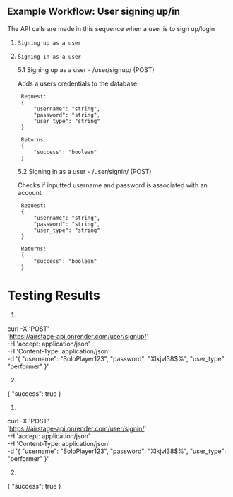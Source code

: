 ## Example Workflow: User signing up/in

The API calls are made in this sequence when a user is to sign up/login
1. `Signing up as a user`
2. `Signing in as a user`

    5.1 Signing up as a user - /user/signup/ (POST)

    Adds a users credentials to the database

        Request:
        {
            "username": "string",
            "password": "string",
            "user_type": "string"
        }
    
        Returns:
        {
            "success": "boolean"
        }

    5.2 Signing in as a user - /user/signin/ (POST)

    Checks if inputted username and password is associated with an account

        Request:
        {
            "username": "string",
            "password": "string",
            "user_type": "string"
        }
    
        Returns:
        {
            "success": "boolean"
        }

# Testing Results

1.
curl -X 'POST' \
  'https://airstage-api.onrender.com/user/signup/' \
  -H 'accept: application/json' \
  -H 'Content-Type: application/json' \
  -d '{
  "username": "SoloPlayer123",
  "password": "Xlkjvl38$%",
  "user_type": "performer"
}'

2.
{
  "success": true
}

1.
curl -X 'POST' \
  'https://airstage-api.onrender.com/user/signin/' \
  -H 'accept: application/json' \
  -H 'Content-Type: application/json' \
  -d '{
  "username": "SoloPlayer123",
  "password": "Xlkjvl38$%",
  "user_type": "performer"
}'

2.
{
  "success": true
}